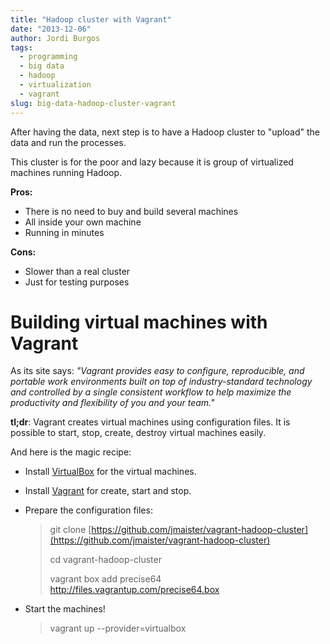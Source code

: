 ```yaml
---
title: "Hadoop cluster with Vagrant"
date: "2013-12-06"
author: Jordi Burgos
tags:
  - programming 
  - big data
  - hadoop
  - virtualization
  - vagrant
slug: big-data-hadoop-cluster-vagrant
---
```


After having the data, next step is to have a Hadoop cluster to "upload" the data and run the processes.

This cluster is for the poor and lazy because it is group of virtualized machines running Hadoop.

**Pros:**

* There is no need to buy and build several machines
* All inside your own machine
* Running in minutes

**Cons:**

* Slower than a real cluster
* Just for testing purposes


Building virtual machines with Vagrant
======================================

As its site says: *"Vagrant provides easy to configure, reproducible, and portable work environments built on top of industry-standard technology and controlled by a single consistent workflow to help maximize the productivity and flexibility of you and your team."*

**tl;dr**: Vagrant creates virtual machines using configuration files. It is possible to start, stop, create, destroy virtual machines easily.

And here is the magic recipe:

* Install [VirtualBox](https://www.virtualbox.org/wiki/Downloads) for the virtual machines.
* Install [Vagrant](http://downloads.vagrantup.com/) for create, start and stop.
* Prepare the configuration files:

    > git clone [https://github.com/jmaister/vagrant-hadoop-cluster](https://github.com/jmaister/vagrant-hadoop-cluster)
    >
    > cd vagrant-hadoop-cluster
    >
    > vagrant box add precise64 http://files.vagrantup.com/precise64.box

* Start the machines!

    > vagrant up --provider=virtualbox

